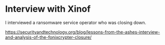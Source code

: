 # Interview with Xinof

I interviewed a ransomware service operator who was closing down.

https://securityandtechnology.org/blog/lessons-from-the-ashes-interview-and-analysis-of-the-fonixcrypter-closure/
